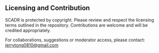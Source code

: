 ## Licensing and Contribution
SCADR is protected by copyright. Please review and respect the licensing terms outlined in the repository. Contributions are welcome and will be credited appropriately.


For collaborations, suggestions or moderator access, please contact: jerrytong0810@gmail.com
